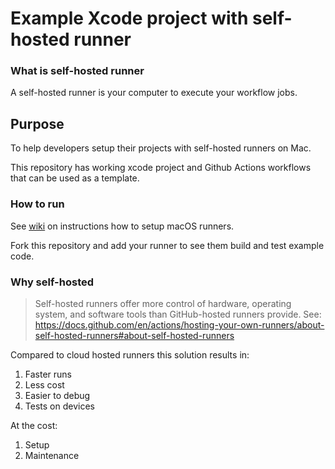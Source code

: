 # Example Xcode project with self-hosted runner

### What is self-hosted runner

A self-hosted runner is your computer to execute your workflow jobs.

## Purpose

To help developers setup their projects with self-hosted runners on Mac. 

This repository has working xcode project and Github Actions workflows that can be used as a template.

### How to run

See [wiki](https://github.com/paulz/self-hosted-runner-example/wiki) on instructions how to setup macOS runners.

Fork this repository and add your runner to see them build and test example code.

### Why self-hosted

> Self-hosted runners offer more control of hardware, operating system, and software tools than GitHub-hosted runners provide. 
See: https://docs.github.com/en/actions/hosting-your-own-runners/about-self-hosted-runners#about-self-hosted-runners

Compared to cloud hosted runners this solution results in:
1. Faster runs
2. Less cost
3. Easier to debug
4. Tests on devices

At the cost:
1. Setup
2. Maintenance
